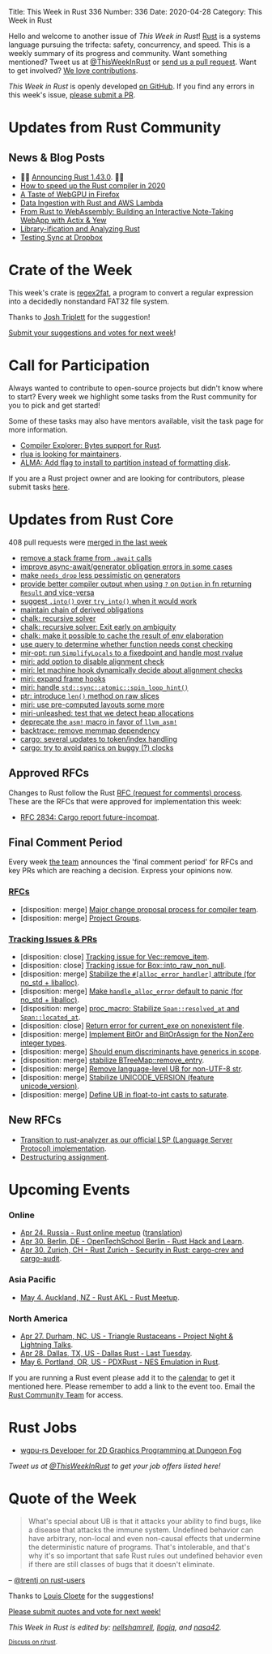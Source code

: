 Title: This Week in Rust 336
Number: 336
Date: 2020-04-28
Category: This Week in Rust

Hello and welcome to another issue of *This Week in Rust*!
[Rust](http://rust-lang.org) is a systems language pursuing the trifecta: safety, concurrency, and speed.
This is a weekly summary of its progress and community.
Want something mentioned? Tweet us at [@ThisWeekInRust](https://twitter.com/ThisWeekInRust) or [send us a pull request](https://github.com/cmr/this-week-in-rust).
Want to get involved? [We love contributions](https://github.com/rust-lang/rust/blob/master/CONTRIBUTING.md).

*This Week in Rust* is openly developed [on GitHub](https://github.com/cmr/this-week-in-rust).
If you find any errors in this week's issue, [please submit a PR](https://github.com/cmr/this-week-in-rust/pulls).

# Updates from Rust Community

## News & Blog Posts
* 🎈🎉 [Announcing Rust 1.43.0](https://blog.rust-lang.org/2020/04/23/Rust-1.43.0.html). 🎉🎈
* [How to speed up the Rust compiler in 2020](https://blog.mozilla.org/nnethercote/2020/04/24/how-to-speed-up-the-rust-compiler-in-2020/)
* [A Taste of WebGPU in Firefox](https://hacks.mozilla.org/2020/04/experimental-webgpu-in-firefox/)
* [Data Ingestion with Rust and AWS Lambda](http://jamesmcm.github.io/blog/2020/04/19/data-engineering-with-rust-and-aws-lambda/#en)
* [From Rust to WebAssembly: Building an Interactive Note-Taking WebApp with Actix & Yew](https://blog.mozilla.org/nnethercote/2020/04/15/better-stack-fixing-for-firefox/)
* [Library-ification and Analyzing Rust](https://smallcultfollowing.com/babysteps/blog/2020/04/09/libraryification/)
* [Testing Sync at Dropbox](https://dropbox.tech/infrastructure/-testing-our-new-sync-engine)


# Crate of the Week

This week's crate is [regex2fat](https://github.com/8051Enthusiast/regex2fat), a program to convert a regular expression into a decidedly nonstandard FAT32 file system.

Thanks to [Josh Triplett](https://users.rust-lang.org/t/crate-of-the-week/2704/757) for the suggestion!

[Submit your suggestions and votes for next week][submit_crate]!

[submit_crate]: https://users.rust-lang.org/t/crate-of-the-week/2704

# Call for Participation

Always wanted to contribute to open-source projects but didn't know where to start?
Every week we highlight some tasks from the Rust community for you to pick and get started!

Some of these tasks may also have mentors available, visit the task page for more information.

* [Compiler Explorer: Bytes support for Rust](https://github.com/mattgodbolt/compiler-explorer/issues/1925).
* [rlua is looking for maintainers](https://github.com/kyren/rlua/issues/172).
* [ALMA: Add flag to install to partition instead of formatting disk](https://github.com/r-darwish/alma/issues/46).

If you are a Rust project owner and are looking for contributors, please submit tasks [here][guidelines].

[guidelines]: https://users.rust-lang.org/t/twir-call-for-participation/4821

# Updates from Rust Core

408 pull requests were [merged in the last week][merged]

[merged]: https://github.com/search?q=is%3Apr+org%3Arust-lang+is%3Amerged+merged%3A2020-04-13..2020-04-20

* [remove a stack frame from `.await` calls](https://github.com/rust-lang/rust/pull/70831)
* [improve async-await/generator obligation errors in some cases](https://github.com/rust-lang/rust/pull/70679)
* [make `needs_drop` less pessimistic on generators](https://github.com/rust-lang/rust/pull/70015)
* [provide better compiler output when using `?` on `Option` in fn returning `Result` and vice-versa](https://github.com/rust-lang/rust/pull/71141)
* [suggest `.into()` over `try_into()` when it would work](https://github.com/rust-lang/rust/pull/71051)
* [maintain chain of derived obligations](https://github.com/rust-lang/rust/pull/69793)
* [chalk: recursive solver](https://github.com/rust-lang/chalk/pull/372)
* [chalk: recursive solver: Exit early on ambiguity](https://github.com/rust-lang/chalk/pull/404)
* [chalk:  make it possible to cache the result of env elaboration](https://github.com/rust-lang/chalk/pull/403)
* [use query to determine whether function needs const checking](https://github.com/rust-lang/rust/pull/69642)
* [mir-opt: run `SimplifyLocals` to a fixedpoint and handle most rvalue](https://github.com/rust-lang/rust/pull/70755)
* [miri: add option to disable alignment check](https://github.com/rust-lang/miri/pull/1332)
* [miri: let machine hook dynamically decide about alignment checks](https://github.com/rust-lang/rust/pull/71101)
* [miri: expand frame hooks](https://github.com/rust-lang/rust/pull/71100)
* [miri: handle `std::sync::atomic::spin_loop_hint()`](https://github.com/rust-lang/miri/pull/1342)
* [ptr: introduce `len()` method on raw slices](https://github.com/rust-lang/rust/pull/71082)
* [miri: use pre-computed layouts some more](https://github.com/rust-lang/miri/pull/1349)
* [miri-unleashed: test that we detect heap allocations](https://github.com/rust-lang/rust/pull/71276)
* [deprecate the `asm!` macro in favor of `llvm_asm!`](https://github.com/rust-lang/rust/pull/71007)
* [backtrace: remove memmap dependency](https://github.com/rust-lang/backtrace-rs/pull/311)
* [cargo: several updates to token/index handling](https://github.com/rust-lang/cargo/pull/7973)
* [cargo: try to avoid panics on buggy (?) clocks](https://github.com/rust-lang/cargo/pull/8114)

## Approved RFCs

Changes to Rust follow the Rust [RFC (request for comments) process](https://github.com/rust-lang/rfcs#rust-rfcs). These
are the RFCs that were approved for implementation this week:

* [RFC 2834: Cargo report future-incompat](https://github.com/rust-lang/rfcs/pull/2834).

## Final Comment Period

Every week [the team](https://www.rust-lang.org/team.html) announces the
'final comment period' for RFCs and key PRs which are reaching a
decision. Express your opinions now.

### [RFCs](https://github.com/rust-lang/rfcs/labels/final-comment-period)

* [disposition: merge] [Major change proposal process for compiler team](https://github.com/rust-lang/rfcs/pull/2904).
* [disposition: merge] [Project Groups](https://github.com/rust-lang/rfcs/pull/2856).

### [Tracking Issues & PRs](https://github.com/rust-lang/rust/labels/final-comment-period)

* [disposition: close] [Tracking issue for Vec::remove_item](https://github.com/rust-lang/rust/issues/40062).
* [disposition: close] [Tracking issue for Box::into_raw_non_null](https://github.com/rust-lang/rust/issues/47336).
* [disposition: merge] [Stabilize the `#[alloc_error_handler]` attribute (for no_std + liballoc)](https://github.com/rust-lang/rust/issues/66740).
* [disposition: merge] [Make `handle_alloc_error` default to panic (for no_std + liballoc)](https://github.com/rust-lang/rust/issues/66741).
* [disposition: merge] [proc_macro: Stabilize `Span::resolved_at` and `Span::located_at`](https://github.com/rust-lang/rust/pull/69041).
* [disposition: close] [Return error for current_exe on nonexistent file](https://github.com/rust-lang/rust/pull/69557).
* [disposition: merge] [Implement BitOr and BitOrAssign for the NonZero integer types](https://github.com/rust-lang/rust/pull/69813).
* [disposition: merge] [Should enum discriminants have generics in scope](https://github.com/rust-lang/rust/issues/70453).
* [disposition: merge] [stabilize BTreeMap::remove_entry](https://github.com/rust-lang/rust/pull/70712).
* [disposition: merge] [Remove language-level UB for non-UTF-8 str](https://github.com/rust-lang/rust/issues/71033).
* [disposition: merge] [Stabilize UNICODE_VERSION (feature unicode_version)](https://github.com/rust-lang/rust/pull/71068).
* [disposition: merge] [Define UB in float-to-int casts to saturate](https://github.com/rust-lang/rust/pull/71269).

## New RFCs

* [Transition to rust-analyzer as our official LSP (Language Server Protocol) implementation](https://github.com/rust-lang/rfcs/pull/2912).
* [Destructuring assignment](https://github.com/rust-lang/rfcs/pull/2909).

# Upcoming Events

### Online

* [Apr 24. Russia - Rust online meetup](https://www.meetup.com/Rust-%D0%B2-%D0%9C%D0%BE%D1%81%D0%BA%D0%B2%D0%B5/events/269992161/) ([translation](https://youtu.be/NCE4w42hb7o))
* [Apr 30. Berlin, DE - OpenTechSchool Berlin - Rust Hack and Learn](https://www.meetup.com/opentechschool-berlin/events/gztznrybcgbnc/).
* [Apr 30. Zurich, CH - Rust Zurich - Security in Rust: cargo-crev and cargo-audit](https://www.meetup.com/Rust-Zurich/events/270169298/).

### Asia Pacific

* [May  4. Auckland, NZ - Rust AKL - Rust Meetup](https://www.meetup.com/rust-akl/events/266876545/).

### North America

* [Apr 27. Durham, NC, US - Triangle Rustaceans - Project Night & Lightning Talks](https://www.meetup.com/triangle-rustaceans/events/mfglwpybcgbkc/).
* [Apr 28. Dallas, TX, US - Dallas Rust - Last Tuesday](https://www.meetup.com/Dallas-Rust/events/zfgwzmybcgblc/).
* [May  6. Portland, OR, US - PDXRust - NES Emulation in Rust](https://www.meetup.com/PDXRust/events/269165311/).

If you are running a Rust event please add it to the [calendar] to get
it mentioned here. Please remember to add a link to the event too.
Email the [Rust Community Team][community] for access.

[calendar]: https://www.google.com/calendar/embed?src=apd9vmbc22egenmtu5l6c5jbfc%40group.calendar.google.com
[community]: mailto:community-team@rust-lang.org

# Rust Jobs

* [wgpu-rs Developer for 2D Graphics Programming at Dungeon Fog](https://www.dungeonfog.com/about/job-offers/)

*Tweet us at [@ThisWeekInRust](https://twitter.com/ThisWeekInRust) to get your job offers listed here!*

# Quote of the Week

> What's special about UB is that it attacks your ability to find bugs, like a disease that attacks the immune system. Undefined behavior can have arbitrary, non-local and even non-causal effects that undermine the deterministic nature of programs. That's intolerable, and that's why it's so important that safe Rust rules out undefined behavior even if there are still classes of bugs that it doesn't eliminate.

– [@trentj on rust-users](https://users.rust-lang.org/t/newbie-learning-how-to-deal-with-the-borrow-checker/40972/11)

Thanks to [Louis Cloete](https://users.rust-lang.org/t/twir-quote-of-the-week/328/854) for the suggestions!

[Please submit quotes and vote for next week!](https://users.rust-lang.org/t/twir-quote-of-the-week/328)

*This Week in Rust is edited by: [nellshamrell](https://github.com/nellshamrell), [llogiq](https://github.com/llogiq), and [nasa42](https://github.com/nasa42).*

<small>[Discuss on r/rust]().</small>
